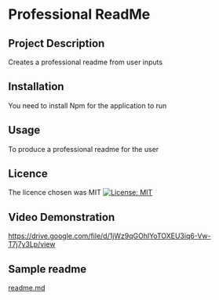 
  # Professional ReadMe
  ## Project Description 
  Creates a professional readme from user inputs
  ## Installation
  You need to install Npm for the application to run
  ## Usage 
  To produce a professional readme for the user
  ## Licence
  The licence chosen was MIT  [![License: MIT](https://img.shields.io/badge/License-MIT-yellow.svg)](https://opensource.org/licenses/MIT)
  ## Video Demonstration
  https://drive.google.com/file/d/1jWz9qGOhlYoTOXEU3iq6-Vw-T7j7y3Lp/view
  ## Sample readme
  [readme.md](https://github.com/shtuupid/Professional_ReadMe_Gen/files/10843075/readme.md)
